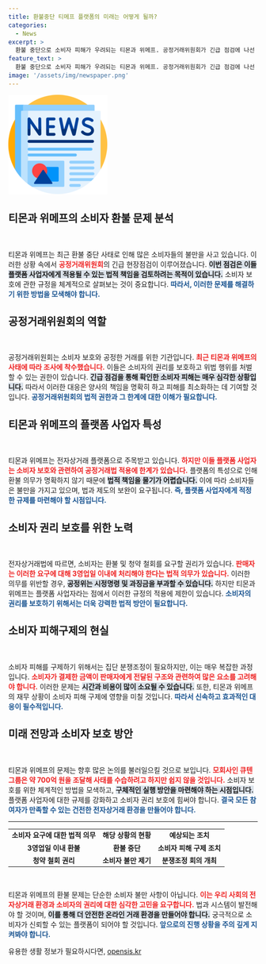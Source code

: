 ```yaml
---
title: 환불중단 티메프 플랫폼의 미래는 어떻게 될까?
categories:
  - News
excerpt: >
  환불 중단으로 소비자 피해가 우려되는 티몬과 위메프. 공정거래위원회가 긴급 점검에 나선 가운데 이들에 대한 제재 가능성이 불투명하다. 사건의 전말과 소비자 보호를 위한 공정위의 대응을 살펴본다.
feature_text: >
  환불 중단으로 소비자 피해가 우려되는 티몬과 위메프. 공정거래위원회가 긴급 점검에 나선 가운데 이들에 대한 제재 가능성이 불투명하다. 사건의 전말과 소비자 보호를 위한 공정위의 대응을 살펴본다.
image: '/assets/img/newspaper.png'
---
```


<p><img src="/assets/img/newspaper.png" alt="kimp 속보" /></p>

<h2 data-ke-size="size26">티몬과 위메프의 소비자 환불 문제 분석</h2>

<p data-ke-size="size16">&nbsp;</p>

<p>티몬과 위메프는 최근 환불 중단 사태로 인해 많은 소비자들의 불만을 사고 있습니다. 이러한 상황 속에서 <b><span style="color: #ee2323;">공정거래위원회</span></b>의 긴급 현장점검이 이루어졌습니다. <b><span style="background-color: #21538527;">이번 점검은 이들 플랫폼 사업자에게 적용될 수 있는 법적 책임을 검토하려는 목적이 있습니다.</span></b> 소비자 보호에 관한 규정을 체계적으로 살펴보는 것이 중요합니다. <b><span style="color: #1a5490;">따라서, 이러한 문제를 해결하기 위한 방법을 모색해야 합니다.</span></b></p>

<h2 data-ke-size="size26">공정거래위원회의 역할</h2>

<p data-ke-size="size16">&nbsp;</p>

<p>공정거래위원회는 소비자 보호와 공정한 거래를 위한 기관입니다. <b><span style="color: #ee2323;">최근 티몬과 위메프의 사태에 따라 조사에 착수했습니다.</span></b> 이들은 소비자의 권리를 보호하고 위법 행위를 처벌할 수 있는 권한이 있습니다. <b><span style="background-color: #21538527;">긴급 점검을 통해 확인한 소비자 피해는 매우 심각한 상황입니다.</span></b> 따라서 이러한 대응은 양사의 책임을 명확히 하고 피해를 최소화하는 데 기여할 것입니다. <b><span style="color: #1a5490;">공정거래위원회의 법적 권한과 그 한계에 대한 이해가 필요합니다.</span></b></p>

<h2 data-ke-size="size26">티몬과 위메프의 플랫폼 사업자 특성</h2>

<p data-ke-size="size16">&nbsp;</p>

<p>티몬과 위메프는 전자상거래 플랫폼으로 주목받고 있습니다. <b><span style="color: #ee2323;">하지만 이들 플랫폼 사업자는 소비자 보호와 관련하여 공정거래법 적용에 한계가 있습니다.</span></b> 플랫폼의 특성으로 인해 환불 의무가 명확하지 않기 때문에 <b><span style="background-color: #21538527;">법적 책임을 물기가 어렵습니다.</span></b> 이에 따라 소비자들은 불만을 가지고 있으며, 법과 제도의 보완이 요구됩니다. <b><span style="color: #1a5490;">즉, 플랫폼 사업자에게 적정한 규제를 마련해야 할 시점입니다.</span></b></p>

<h2 data-ke-size="size26">소비자 권리 보호를 위한 노력</h2>

<p data-ke-size="size16">&nbsp;</p>

<p>전자상거래법에 따르면, 소비자는 환불 및 청약 철회를 요구할 권리가 있습니다. <b><span style="color: #ee2323;">판매자는 이러한 요구에 대해 3영업일 이내에 처리해야 한다는 법적 의무가 있습니다.</span></b> 이러한 의무를 위반할 경우, <b><span style="background-color: #21538527;">공정위는 시정명령 및 과징금을 부과할 수 있습니다.</span></b> 하지만 티몬과 위메프는 플랫폼 사업자라는 점에서 이러한 규정의 적용에 제한이 있습니다. <b><span style="color: #1a5490;">소비자의 권리를 보호하기 위해서는 더욱 강력한 법적 방안이 필요합니다.</span></b></p>

<h2 data-ke-size="size26">소비자 피해구제의 현실</h2>

<p data-ke-size="size16">&nbsp;</p>

<p>소비자 피해를 구제하기 위해서는 집단 분쟁조정이 필요하지만, 이는 매우 복잡한 과정입니다. <b><span style="color: #ee2323;">소비자가 결제한 금액이 판매자에게 전달된 구조와 관련하여 많은 요소를 고려해야 합니다.</span></b> 이러한 문제는 <b><span style="background-color: #21538527;">시간과 비용이 많이 소요될 수 있습니다.</span></b> 또한, 티몬과 위메프의 재무 상황이 소비자 피해 구제에 영향을 미칠 것입니다. <b><span style="color: #1a5490;">따라서 신속하고 효과적인 대응이 필수적입니다.</span></b></p>

<h2 data-ke-size="size26">미래 전망과 소비자 보호 방안</h2>

<p data-ke-size="size16">&nbsp;</p>

<p>티몬과 위메프의 문제는 향후 많은 논의를 불러일으킬 것으로 보입니다. <b><span style="color: #ee2323;">모회사인 큐텐그룹은 약 700억 원을 조달해 사태를 수습하려고 하지만 쉽지 않을 것입니다.</span></b> 소비자 보호를 위한 체계적인 방법을 모색하고, <b><span style="background-color: #21538527;">구체적인 실행 방안을 마련해야 하는 시점입니다.</span></b> 플랫폼 사업자에 대한 규제를 강화하고 소비자 권리 보호에 힘써야 합니다. <b><span style="color: #1a5490;">결국 모든 참여자가 만족할 수 있는 건전한 전자상거래 환경을 만들어야 합니다.</span></b></p>

<hr />

<table style="width: 100%;">
<tbody>
<tr>
<td style="text-align: center; height: 17px;"><b>소비자 요구에 대한 법적 의무</b></td>
<td style="text-align: center; height: 17px;"><b>해당 상황의 현황</b></td>
<td style="text-align: center; height: 17px;"><b>예상되는 조치</b></td>
</tr>
<tr>
<td style="text-align: center; height: 17px;"><b>3영업일 이내 환불</b></td>
<td style="text-align: center; height: 17px;"><b>환불 중단</b></td>
<td style="text-align: center; height: 17px;"><b>소비자 피해 구제 조치</b></td>
</tr>
<tr>
<td style="text-align: center; height: 17px;"><b>청약 철회 권리</b></td>
<td style="text-align: center; height: 17px;"><b>소비자 불만 제기</b></td>
<td style="text-align: center; height: 17px;"><b>분쟁조정 회의 개최</b></td>
</tr>
</tbody>
</table>

<p data-ke-size="size16">&nbsp;</p>

<p>티몬과 위메프의 환불 문제는 단순한 소비자 불만 사항이 아닙니다. <b><span style="color: #ee2323;">이는 우리 사회의 전자상거래 환경과 소비자의 권리에 대한 심각한 고민을 요구합니다.</span></b> 법과 시스템이 발전해야 할 것이며, <b><span style="background-color: #21538527;">이를 통해 더 안전한 온라인 거래 환경을 만들어야 합니다.</span></b> 궁극적으로 소비자가 신뢰할 수 있는 플랫폼이 되어야 할 것입니다. <b><span style="color: #1a5490;">앞으로의 진행 상황을 주의 깊게 지켜봐야 합니다.</span></b> </p>
유용한 생활 정보가 필요하시다면, <a href="https://opensis.kr" rel="dofollow">opensis.kr</a>


